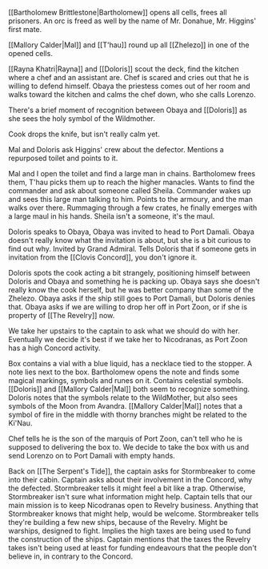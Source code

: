 [[Bartholomew Brittlestone|Bartholomew]] opens all cells, frees all prisoners. An orc is freed as well by the name of Mr. Donahue, Mr. Higgins' first mate.

[[Mallory Calder|Mal]] and [[T'hau]] round up all [[Zhelezo]] in one of the opened cells.

[[Rayna Khatri|Rayna]] and [[Doloris]] scout the deck, find the kitchen where a chef and an assistant are. Chef is scared and cries out that he is willing to defend himself. Obaya the priestess comes out of her room and walks toward the kitchen and calms the chef down, who she calls Lorenzo.

There's a brief moment of recognition between Obaya and [[Doloris]] as she sees the holy symbol of the Wildmother.

Cook drops the knife, but isn't really calm yet.

Mal and Doloris ask Higgins' crew about the defector. Mentions a repurposed toilet and points to it.

Mal and I open the toilet and find a large man in chains. Bartholomew frees them, T'hau picks them up to reach the higher manacles. Wants to find the commander and ask about someone called Sheila. Commander wakes up and sees this large man talking to him. Points to the armoury, and the man walks over there. Rummaging through a few crates, he finally emerges with a large maul in his hands. Sheila isn't a someone, it's the maul.

Doloris speaks to Obaya, Obaya was invited to head to Port Damali. Obaya doesn't really know what the invitation is about, but she is a bit curious to find out why. Invited by Grand Admiral. Tells Doloris that if someone gets in invitation from the [[Clovis Concord]], you don't ignore it.

Doloris spots the cook acting a bit strangely, positioning himself between Doloris and Obaya and something he is packing up. Obaya says she doesn't really know the cook herself, but he was better company than some of the Zhelezo. Obaya asks if the ship still goes to Port Damali, but Doloris denies that. Obaya asks if we are willing to drop her off in Port Zoon, or if she is property of [[The Revelry]] now.

We take her upstairs to the captain to ask what we should do with her. Eventually we decide it's best if we take her to Nicodranas, as Port Zoon has a high Concord activity.

Box contains a vial with a blue liquid, has a necklace tied to the stopper. A note lies next to the box. Bartholomew opens the note and finds some magical markings, symbols and runes on it. Contains celestial symbols. [[Doloris]] and [[Mallory Calder|Mal]] both seem to recognize something. Doloris notes that the symbols relate to the WildMother, but also sees symbols of the Moon from Avandra. [[Mallory Calder|Mal]] notes that a symbol of fire in the middle with thorny branches might be related to the Ki'Nau. 

Chef tells he is the son of the marquis of Port Zoon, can't tell who he is supposed to delivering the box to. We decide to take the box with us and send Lorenzo on to Port Damali with empty hands.

Back on [[The Serpent's Tide]], the captain asks for Stormbreaker to come into their cabin. Captain asks about their involvement in the Concord, why the defected. Stormbreaker tells it might feel a bit like a trap. Otherwise, Stormbreaker isn't sure what information might help. Captain tells that our main mission is to keep Nicodranas open to Revelry business. Anything that Stormbreaker knows that might help, would be welcome. Stormbreaker tells they're building a few new ships, because of the Revelry. Might be warships, designed to fight. Implies the high taxes are being used to fund the construction of the ships. Captain mentions that the taxes the Revelry takes isn't being used at least for funding endeavours that the people don't believe in, in contrary to the Concord.